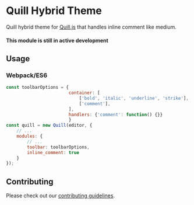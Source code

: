 # Quill Hybrid Theme
Quill hybrid theme for [Quill.js](https://github.com/quilljs/quill) that handles inline comment like medium.

#### This module is still in active development

## Usage
### Webpack/ES6

```javascript
const toolbarOptions = {
                        container: [
                            ['bold', 'italic', 'underline', 'strike'],
                            ['comment'],   
                        ],
                        handlers: {'comment': function() {}}
                        }
const quill = new Quill(editor, {
    // ...
    modules: {
        // ...
        toolbar: toolbarOptions,
        inline_comment: true
    }
});
```

## Contributing

Please check out our [contributing guidelines](CONTRIBUTING.md).
